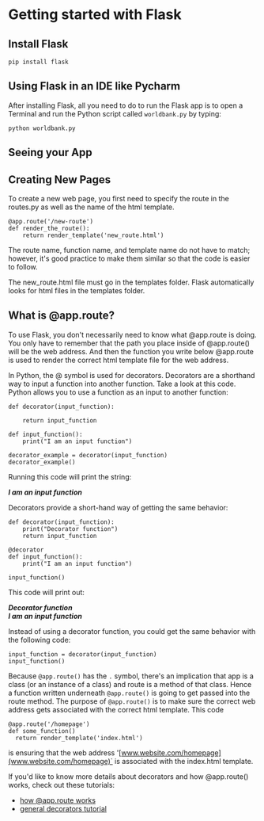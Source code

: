 # Getting started with Flask
## Install Flask
    pip install flask

## Using Flask in an IDE like Pycharm
After installing Flask, all you need to do to run the Flask app is to open a Terminal and 
run the Python script called `worldbank.py` by typing:

    python worldbank.py

## Seeing your App


## Creating New Pages
To create a new web page, you first need to specify the route in the routes.py as well as the name of the html template.

    @app.route('/new-route')
    def render_the_route():
        return render_template('new_route.html')

The route name, function name, and template name do not have to match; however, it's good practice to make them similar so that the code is easier to follow.

The new_route.html file must go in the templates folder. Flask automatically looks for html files in the templates folder.

## What is @app.route?
To use Flask, you don't necessarily need to know what @app.route is doing. You only have to remember that the path you place inside of @app.route() will be the web address. And then the function you write below @app.route is used to render the correct html template file for the web address.

In Python, the @ symbol is used for decorators. Decorators are a shorthand way to input a function into another function. Take a look at this code. Python allows you to use a function as an input to another function:

    def decorator(input_function):
    
        return input_function
    
    def input_function():
        print("I am an input function")
    
    decorator_example = decorator(input_function)
    decorator_example()

Running this code will print the string:

***I am an input function***

Decorators provide a short-hand way of getting the same behavior:

    def decorator(input_function):
        print("Decorator function")
        return input_function
    
    @decorator
    def input_function():
        print("I am an input function")
    
    input_function()

This code will print out:

***Decorator function <br>
I am an input function***

Instead of using a decorator function, you could get the same behavior with the following code:

    input_function = decorator(input_function)
    input_function()

Because `@app.route()` has the `.` symbol, there's an implication that app is a class (or an instance of a class) and route is a method of that class. Hence a function written underneath `@app.route()` is going to get passed into the route method. The purpose of `@app.route()` is to make sure the correct web address gets associated with the correct html template. This code

    @app.route('/homepage')
    def some_function()
      return render_template('index.html')

is ensuring that the web address '[www.website.com/homepage](www.website.com/homepage)` is associated with the index.html template.

If you'd like to know more details about decorators and how @app.route() works, check out these tutorials:
+ [how @app.route works](https://ains.co/blog/things-which-arent-magic-flask-part-1.html)
+ [general decorators tutorial](https://realpython.com/primer-on-python-decorators/)

